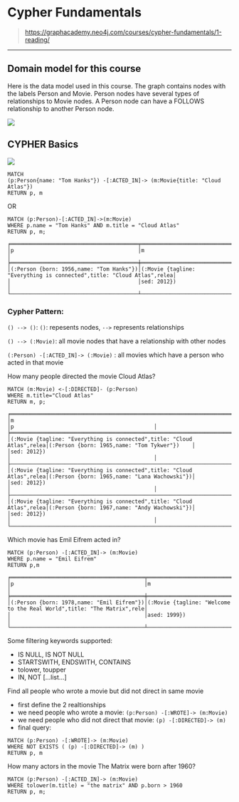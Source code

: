 # Cypher Fundamentals

> https://graphacademy.neo4j.com/courses/cypher-fundamentals/1-reading/

---

## Domain model for this course

Here is the data model used in this course. The graph contains nodes with the labels Person and Movie. Person nodes have several types of relationships to Movie nodes. A Person node can have a FOLLOWS relationship to another Person node.

![](https://graphacademy.neo4j.com/courses/cypher-fundamentals/1-reading/images/movie-schema.svg)


## CYPHER Basics

![](https://pasteboard.co/D878ZViPgJCk.png)

```
MATCH
(p:Person{name: "Tom Hanks"}) -[:ACTED_IN]-> (m:Movie{title: "Cloud Atlas"})
RETURN p, m
```

OR 

```
MATCH (p:Person)-[:ACTED_IN]->(m:Movie)
WHERE p.name = "Tom Hanks" AND m.title = "Cloud Atlas"
RETURN p, m;
```
```
╒════════════════════════════════════════╤══════════════════════════════════════════════════════════════════════╕
│p                                       │m                                                                     │
╞════════════════════════════════════════╪══════════════════════════════════════════════════════════════════════╡
│(:Person {born: 1956,name: "Tom Hanks"})│(:Movie {tagline: "Everything is connected",title: "Cloud Atlas",relea│
│                                        │sed: 2012})                                                           │
└────────────────────────────────────────┴──────────────────────────────────────────────────────────────────────┘

```


### Cypher Pattern:

`() --> ()`: `()`: repesents nodes, `-->` represents relationships

`() --> (:Movie)`: all movie nodes that have a relationship with other nodes

`(:Person) -[:ACTED_IN]-> (:Movie)` : all movies which have a person who acted in that movie


How many people directed the movie Cloud Atlas?

```
MATCH (m:Movie) <-[:DIRECTED]- (p:Person)
WHERE m.title="Cloud Atlas"
RETURN m, p;
```

```
╒══════════════════════════════════════════════════════════════════════╤═════════════════════════════════════════════╕
│m                                                                     │p                                            │
╞══════════════════════════════════════════════════════════════════════╪═════════════════════════════════════════════╡
│(:Movie {tagline: "Everything is connected",title: "Cloud Atlas",relea│(:Person {born: 1965,name: "Tom Tykwer"})    │
│sed: 2012})                                                           │                                             │
├──────────────────────────────────────────────────────────────────────┼─────────────────────────────────────────────┤
│(:Movie {tagline: "Everything is connected",title: "Cloud Atlas",relea│(:Person {born: 1965,name: "Lana Wachowski"})│
│sed: 2012})                                                           │                                             │
├──────────────────────────────────────────────────────────────────────┼─────────────────────────────────────────────┤
│(:Movie {tagline: "Everything is connected",title: "Cloud Atlas",relea│(:Person {born: 1967,name: "Andy Wachowski"})│
│sed: 2012})                                                           │                                             │
└──────────────────────────────────────────────────────────────────────┴─────────────────────────────────────────────┘
```

Which movie has Emil Eifrem acted in?

```
MATCH (p:Person) -[:ACTED_IN]-> (m:Movie)
WHERE p.name = "Emil Eifrem"
RETURN p,m    
```

```
╒══════════════════════════════════════════╤══════════════════════════════════════════════════════════════════════╕
│p                                         │m                                                                     │
╞══════════════════════════════════════════╪══════════════════════════════════════════════════════════════════════╡
│(:Person {born: 1978,name: "Emil Eifrem"})│(:Movie {tagline: "Welcome to the Real World",title: "The Matrix",rele│
│                                          │ased: 1999})                                                          │
└──────────────────────────────────────────┴──────────────────────────────────────────────────────────────────────┘
```

Some filtering keywords supported:

- IS NULL, IS NOT NULL
- STARTSWITH, ENDSWITH, CONTAINS
- tolower, toupper
- IN, NOT [...list...]



Find all people who wrote a movie but did not direct in same movie


- first define the 2 realtionships
- we need people who wrote a movie: `(p:Person) -[:WROTE]-> (m:Movie)`
- we need people who did not direct that movie: `(p) -[:DIRECTED]-> (m)`
- final query:

```
MATCH (p:Person) -[:WROTE]-> (m:Movie)
WHERE NOT EXISTS ( (p) -[:DIRECTED]-> (m) )
RETURN p, m
```

How many actors in the movie The Matrix were born after 1960?

```
MATCH (p:Person) -[:ACTED_IN]-> (m:Movie)
WHERE tolower(m.title) = "the matrix" AND p.born > 1960
RETURN p, m;
```
